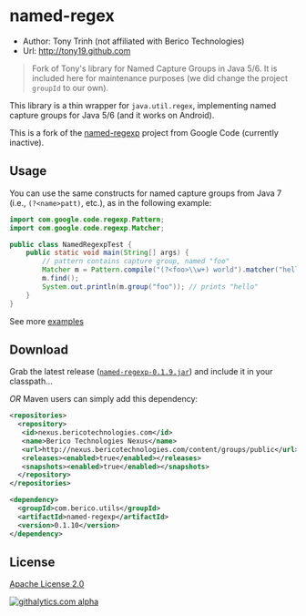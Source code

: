 named-regex
==================

* Author: Tony Trinh (not affiliated with Berico Technologies)
* Url: http://tony19.github.com

> Fork of Tony's library for Named Capture Groups in Java 5/6.  It is included here for maintenance purposes (we did change the project `groupId` to our own).

This library is a thin wrapper for `java.util.regex`, implementing named capture groups for Java 5/6 (and it works on Android).

This is a fork of the [named-regexp][1] project from Google Code (currently inactive).

Usage
-----
You can use the same constructs for named capture groups from Java 7 (i.e., `(?<name>patt)`, etc.), as in the following example:

```java
import com.google.code.regexp.Pattern;
import com.google.code.regexp.Matcher;

public class NamedRegexpTest {
	public static void main(String[] args) {
		// pattern contains capture group, named "foo"
		Matcher m = Pattern.compile("(?<foo>\\w+) world").matcher("hello world!");
		m.find();
		System.out.println(m.group("foo")); // prints "hello"
	}
}
```
See more [examples][3]

Download
--------
Grab the latest release ([`named-regexp-0.1.9.jar`][4]) and include it in your classpath...

*OR* Maven users can simply add this dependency:

```xml
<repositories>
  <repository>
   <id>nexus.bericotechnologies.com</id>
   <name>Berico Technologies Nexus</name>
   <url>http://nexus.bericotechnologies.com/content/groups/public</url>
   <releases><enabled>true</enabled></releases>
   <snapshots><enabled>true</enabled></snapshots>
  </repository>
</repositories>

<dependency>
  <groupId>com.berico.utils</groupId>
  <artifactId>named-regexp</artifactId>
  <version>0.1.10</version>
</dependency>
```

License
-------
[Apache License 2.0](http://www.apache.org/licenses/LICENSE-2.0)

[1]: http://code.google.com/p/named-regexp
[2]: https://tony19.atlassian.net/issues/?jql=project%20%3D%20REGEX
[3]: http://tony19.github.com/named-regexp/index.html
[4]: https://oss.sonatype.org/content/repositories/releases/com/github/tony19/named-regexp/0.1.9/named-regexp-0.1.9.jar
[5]: https://oss.sonatype.org/content/repositories/snapshots/
[![githalytics.com alpha](https://cruel-carlota.pagodabox.com/6153b1e63711b00863135b84138816f9 "githalytics.com")](http://githalytics.com/tony19/named-regexp)
